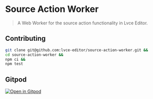 # Source Action Worker

> A Web Worker for the source action functionality in Lvce Editor.

## Contributing

```sh
git clone git@github.com:lvce-editor/source-action-worker.git &&
cd source-action-worker &&
npm ci &&
npm test
```

## Gitpod

[![Open in Gitpod](https://gitpod.io/button/open-in-gitpod.svg)](https://gitpod.io/#https://github.com/lvce-editor/source-action-worker)
